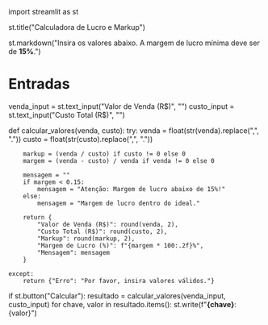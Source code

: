 import streamlit as st

st.title("Calculadora de Lucro e Markup")

st.markdown("Insira os valores abaixo. A margem de lucro mínima deve ser de **15%**.")

# Entradas
venda_input = st.text_input("Valor de Venda (R$)", "")
custo_input = st.text_input("Custo Total (R$)", "")

def calcular_valores(venda, custo):
    try:
        venda = float(str(venda).replace(",", "."))
        custo = float(str(custo).replace(",", "."))

        markup = (venda / custo) if custo != 0 else 0
        margem = (venda - custo) / venda if venda != 0 else 0

        mensagem = ""
        if margem < 0.15:
            mensagem = "Atenção: Margem de lucro abaixo de 15%!"
        else:
            mensagem = "Margem de lucro dentro do ideal."

        return {
            "Valor de Venda (R$)": round(venda, 2),
            "Custo Total (R$)": round(custo, 2),
            "Markup": round(markup, 2),
            "Margem de Lucro (%)": f"{margem * 100:.2f}%",
            "Mensagem": mensagem
        }

    except:
        return {"Erro": "Por favor, insira valores válidos."}

if st.button("Calcular"):
    resultado = calcular_valores(venda_input, custo_input)
    for chave, valor in resultado.items():
        st.write(f"**{chave}**: {valor}")
